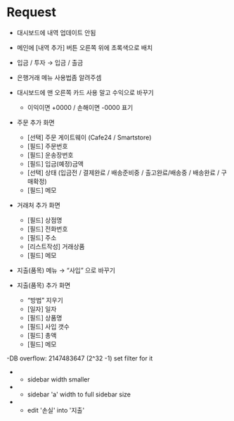 # Request

- 대시보드에 내역 업데이트 안됨

- 메인에 [내역 추가] 버튼 오른쪽 위에 초록색으로 배치

- 입금 / 투자 → 입금 / 출금

- 은행거래 메뉴 사용법좀 알려주셈

- 대시보드에 맨 오른쪽 카드 사용 말고 수익으로 바꾸기

    - 이익이면 +0000 / 손해이면 -0000 표기

- 주문 추가 화면
    - [선택] 주문 게이트웨이 (Cafe24 / Smartstore)
    - [필드] 주문번호
    - [필드] 운송장번호
    - [필드] 입금(예정)금액
    - [선택] 상태 (입금전 / 결제완료 / 배송준비중 / 출고완료/배송중 / 배송완료 / 구매확정)
    - [필드] 메모

- 거래처 추가 화면
    - [필드] 상점명
    - [필드] 전화번호
    - [필드] 주소
    - [리스트작성] 거래상품
    - [필드] 메모

- 지출(품목) 메뉴 → “사입” 으로 바꾸기

- 지출(품목) 추가 화면
    - “방법” 지우기
    - [일자] 일자
    - [필드] 상품명
    - [필드] 사입 갯수
    - [필드] 총액
    - [필드] 메모
    

-DB overflow: 2147483647 (2^32 -1) set filter for it
- - sidebar width smaller
- - sidebar 'a' width to full sidebar size
- - edit '손실' into '지출'